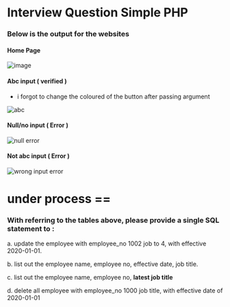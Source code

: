 # Interview Question Simple PHP

### Below is the output for the websites

#### Home Page
![image](https://user-images.githubusercontent.com/93234724/211686316-e3c09326-2db2-4d91-a13e-e7b80e90b2bd.png)


#### Abc input ( verified ) 
- i forgot to change the coloured of the button after passing argument

![abc](https://user-images.githubusercontent.com/93234724/211674624-1c192164-bfdb-42ae-9a99-05c2d18919ed.jpg)

#### Null/no input ( Error )

![null error](https://user-images.githubusercontent.com/93234724/211674798-5f186ce9-efb6-4e55-9538-e6c26343ad40.jpg)

#### Not abc input ( Error )

![wrong input error](https://user-images.githubusercontent.com/93234724/211674844-49e3fc3a-ead0-4ec0-b5f8-295f38e9a1c8.jpg)

# under process ==


### With referring to the tables above, please provide a single SQL statement to :

a. update the employee with employee_no 1002 job to 4, with effective 2020-01-01.


b. list out the employee name, employee no, effective date, job title.

c. list out the employee name, employee no, **latest job title**

d. delete all employee with employee_no 1000 job title, with effective date of 2020-01-01
